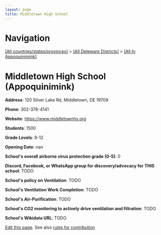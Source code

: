```yaml
---
layout: page
title: Middletown High School
---
```

# Navigation

[[All countries/states/provinces]](../../..) > [[All Deleware Districts]](../..) > [[All In Appoquinimink]](..)

# Middletown High School (Appoquinimink)

**Address**: 120 Silver Lake Rd, Middletown, DE 19709

**Phone**: 302-376-4141

**Website**: <https://www.middletownhs.org>

**Students**: 1500

**Grade Levels**: 9-12

**Opening Date**: nan

**School's overall airborne virus protection grade (0-5)**: 0

**Discord, Facebook, or WhatsApp group for discovery/advocacy for THIS school**: TODO

**School's policy on Ventilation**: TODO

**School's Ventilation Work Completion**: TODO

**School's Air-Purification**: TODO

**School's CO2 monitoring to actively drive ventilation and filtration**: TODO

**School's Wikidata URL**: TODO


[Edit this page](https://github.com/ventilate-schools/DE/edit/main/./Appoquinimink/Middletown_High_School.md). See also [rules for contribution](../../../contribution-rules/)